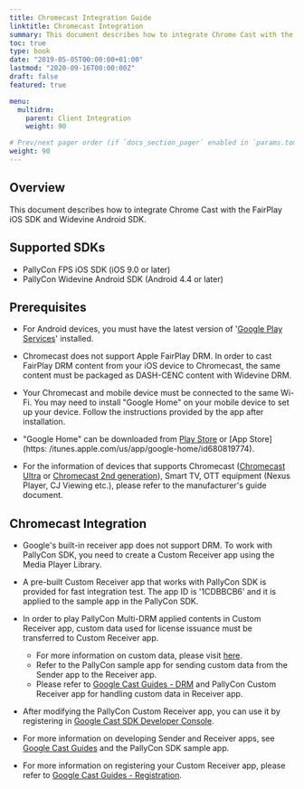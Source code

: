 ```yaml
---
title: Chromecast Integration Guide
linktitle: Chromecast Integration
summary: This document describes how to integrate Chrome Cast with the FairPlay iOS SDK and Widevine Android SDK.
toc: true
type: book
date: "2019-05-05T00:00:00+01:00"
lastmod: "2020-09-16T00:00:00Z"
draft: false
featured: true

menu:
  multidrm:
    parent: Client Integration
    weight: 90

# Prev/next pager order (if `docs_section_pager` enabled in `params.toml`)
weight: 90
---
```


## Overview

This document describes how to integrate Chrome Cast with the FairPlay iOS SDK and Widevine Android SDK.

## Supported SDKs

- PallyCon FPS iOS SDK (iOS 9.0 or later)
- PallyCon Widevine Android SDK (Android 4.4 or later)

## Prerequisites

- For Android devices, you must have the latest version of '[Google Play Services](https://play.google.com/store/apps/details?id=com.google.android.gms)' installed.

- Chromecast does not support Apple FairPlay DRM. In order to cast FairPlay DRM content from your iOS device to Chromecast, the same content must be packaged as DASH-CENC content with Widevine DRM.

- Your Chromecast and mobile device must be connected to the same Wi-Fi. You may need to install "Google Home" on your mobile device to set up your device. Follow the instructions provided by the app after installation.

- "Google Home" can be downloaded from [Play Store](https://play.google.com/store/apps/details?id=com.google.android.apps.chromecast.app) or [App Store](https: /itunes.apple.com/us/app/google-home/id680819774).

- For the information of devices that supports Chromecast ([Chromecast Ultra](https://store.google.com/us/product/chromecast_ultra) or [Chromecast 2nd generation](https://store.google.com/us/product/chromecast_2015 )), Smart TV, OTT equipment (Nexus Player, CJ Viewing etc.), please refer to the manufacturer's guide document.

## Chromecast Integration

- Google's built-in receiver app does not support DRM. To work with PallyCon SDK, you need to create a Custom Receiver app using the Media Player Library.

- A pre-built Custom Receiver app that works with PallyCon SDK is provided for fast integration test. The app ID is '1CDBBCB6' and it is applied to the sample app in the PallyCon SDK.

- In order to play PallyCon Multi-DRM applied contents in Custom Receiver app, custom data used for license issuance must be transferred to Custom Receiver app.

  - For more information on custom data, please visit [here](../multidrm-native-integration/#pallycon-custom-data-v2).
  - Refer to the PallyCon sample app for sending custom data from the Sender app to the Receiver app.
  - Please refer to [Google Cast Guides - DRM](https://developers.google.com/cast/docs/player#drm-playreadywidevine) and PallyCon Custom Receiver app for handling custom data in Receiver app.
  
- After modifying the PallyCon Custom Receiver app, you can use it by registering in [Google Cast SDK Developer Console](https://cast.google.com/publish/).

- For more information on developing Sender and Receiver apps, see [Google Cast Guides](https://developers.google.com/cast/docs/developers) and the PallyCon SDK sample app.

- For more information on registering your Custom Receiver app, please refer to [Google Cast Guides - Registration](https://developers.google.com/cast/docs/registration).
